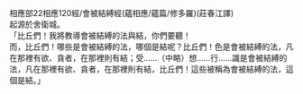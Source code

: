 相應部22相應120經/會被結縛經(蘊相應/蘊篇/修多羅)(莊春江譯)  
起源於舍衛城。  
「比丘們！我將教導會被結縛的法與結，你們要聽！  
而，比丘們！哪些是會被結縛的法，哪個是結呢？比丘們！色是會被結縛的法，凡在那裡有欲、貪者，在那裡則有結；受……（中略）想……行……識是會被結縛的法，凡在那裡有欲、貪者，在那裡則有結，比丘們！這些被稱為會被結縛的法，這個是結。」  
  
  
